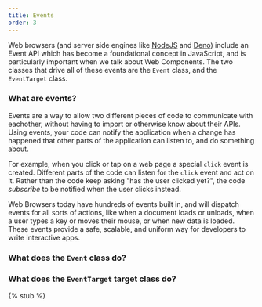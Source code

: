 ```yaml
---
title: Events
order: 3
---
```


Web browsers (and server side engines like [NodeJS][node] and [Deno][deno]) include
an Event API which has become a foundational concept in JavaScript, and is particularly important when we talk about Web
Components. The two classes that drive all of these events are the `Event` class, and the `EventTarget` class.

[node]: https://nodejs.org/en/
[deno]: https://deno.land/

### What are events?

Events are a way to allow two different pieces of code to communicate with eachother, without having to import or
otherwise know about their APIs. Using events, your code can notify the application when a change has happened that
other parts of the application can listen to, and do something about.

For example, when you click or tap on a web page a special `click` event is created. Different parts of the code can
listen for the `click` event and act on it. Rather than the code keep asking "has the user clicked yet?", the code
_subscribe_ to be notified when the user clicks instead.

Web Browsers today have hundreds of events built in, and will dispatch events for all sorts of actions, like when a
document loads or unloads, when a user types a key or moves their mouse, or when new data is loaded. These events
provide a safe, scalable, and uniform way for developers to write interactive apps.

### What does the `Event` class do?

### What does the `EventTarget` target class do?

{% stub %}
